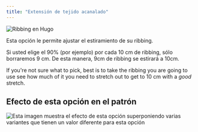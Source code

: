 ```yaml
---
title: "Extensión de tejido acanalado"
---
```


![Ribbing en Hugo](./ribbingstretch.svg)

Esta opción le permite ajustar el estiramiento de su ribbing.

Si usted elige el 90% (por ejemplo) por cada 10 cm de ribbing, sólo borraremos 9 cm. De esta manera, 9cm de ribbing se estirará a 10cm.

<Note>

If you're not sure what to pick, best is to take the ribbing you are going to use see how much of it
you need to stretch out to get to 10 cm with a _good_ stretch.

</Note>

## Efecto de esta opción en el patrón

![Esta imagen muestra el efecto de esta opción superponiendo varias variantes que tienen un valor diferente para esta opción](hugo_ribbingstretch_sample.svg "Efecto de esta opción en el patrón")
